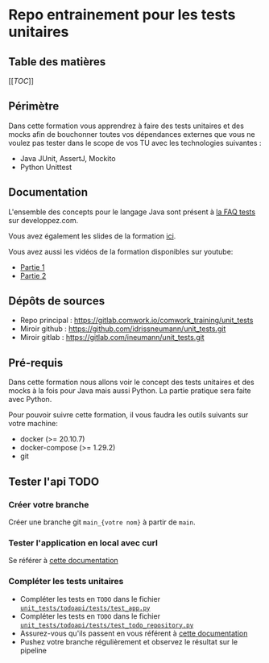 # Repo entrainement pour les tests unitaires

## Table des matières

[[_TOC_]]

## Périmètre

Dans cette formation vous apprendrez à faire des tests unitaires et des mocks afin de bouchonner toutes vos dépendances externes que vous ne voulez pas tester dans le scope de vos TU avec les technologies suivantes :

* Java JUnit, AssertJ, Mockito
* Python Unittest

## Documentation

L'ensemble des concepts pour le langage Java sont présent à [la FAQ tests](https://java.developpez.com/faq/tests/) sur developpez.com.

Vous avez également les slides de la formation [ici](./slides_formation.pdf).

Vous avez aussi les vidéos de la formation disponibles sur youtube:
* [Partie 1](https://youtu.be/riikMWhuJGg)
* [Partie 2](https://youtu.be/4P0xjcOALjY)
## Dépôts de sources

* Repo principal : https://gitlab.comwork.io/comwork_training/unit_tests
* Miroir github : https://github.com/idrissneumann/unit_tests.git
* Miroir gitlab : https://gitlab.com/ineumann/unit_tests.git

## Pré-requis

Dans cette formation nous allons voir le concept des tests unitaires et des mocks à la fois pour Java mais aussi Python. La partie pratique sera faite avec Python.

Pour pouvoir suivre cette formation, il vous faudra les outils suivants sur votre machine:

* docker (>= 20.10.7)
* docker-compose (>= 1.29.2)
* git

## Tester l'api TODO

### Créer votre branche

Créer une branche git `main_{votre nom}` à partir de `main`.

### Tester l'application en local avec curl

Se référer à [cette documentation](./todoapi/README.md)

### Compléter les tests unitaires

* Compléter les tests en `TODO` dans le fichier [`unit_tests/todoapi/tests/test_app.py`](./todoapi/tests/test_app.py)
* Compléter les tests en `TODO` dans le fichier [`unit_tests/todoapi/tests/test_todo_repository.py`](./todoapi/tests/test_todo_repository.py)
* Assurez-vous qu'ils passent en vous référent à [cette documentation](./todoapi/README.md)
* Pushez votre branche régulièrement et observez le résultat sur le pipeline
